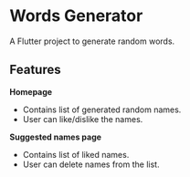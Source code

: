 # Words Generator

A Flutter project to generate random words.

## Features

**Homepage** 
- Contains list of generated random names.
- User can like/dislike the names.

**Suggested names page** 
- Contains list of liked names.
- User can delete names from the list.
